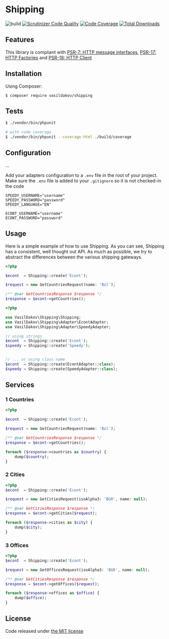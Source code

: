 # Shipping

![build](https://github.com/vasildakov/shipping/actions/workflows/php.yml/badge.svg)
[![Scrutinizer Code Quality](https://scrutinizer-ci.com/g/vasildakov/shipping/badges/quality-score.png?b=main)](https://scrutinizer-ci.com/g/vasildakov/shipping/?branch=main)
[![Code Coverage](https://scrutinizer-ci.com/g/vasildakov/shipping/badges/coverage.png?b=main)](https://scrutinizer-ci.com/g/vasildakov/shipping/?branch=main)
[![Total Downloads](https://img.shields.io/packagist/dt/vasildakov/shipping.svg)](https://packagist.org/packages/vasildakov/shipping/stats)

## Features

This library is compliant with [PSR-7: HTTP message interfaces](https://www.php-fig.org/psr/psr-7/), [PSR-17: HTTP Factories](https://www.php-fig.org/psr/psr-17/) and [PSR-18: HTTP Client](https://www.php-fig.org/psr/psr-18/)


## Installation

Using Composer:

```
$ composer require vasildakov/shipping
```

## Tests

```bash
$ ./vendor/bin/phpunit 

# with code coverage
$ ./vendor/bin/phpunit --coverage-html ./build/coverage
```

## Configuration

...

Add your adapters configuration to a `.env` file in the root of your project. Make sure the `.env` file is 
added to your `.gitignore` so it is not checked-in the code

```dotenv
SPEEDY_USERNAME="username"
SPEEDY_PASSWORD="password"
SPEEDY_LANGUAGE="EN"

ECONT_USERNAME="username"
ECONT_PASSWORD="password"
```


## Usage

Here is a simple example of how to use Shipping. As you can see, Shipping has a consistent, well thought out API. 
As much as possible, we try to abstract the differences between the various shipping gateways.
```php 
<?php

$econt  = Shipping::create('Econt');

$request = new GetCountriesRequest(name: 'Bul');

/** @var GetCountriesResponse $response */
$response = $econt->getCountries();

```


```php
<?php

use VasilDakov\Shipping\Shipping;
use VasilDakov\Shipping\Adapter\EcontAdapter;
use VasilDakov\Shipping\Adapter\SpeedyAdapter;

// using strings
$econt  = Shipping::create('Econt');
$speedy = Shipping::create('Speedy');


// ... or using class name
$econt  = Shipping::create(EcontAdapter::class);
$speedy = Shipping::create(SpeedyAdapter::class);
```


## Services

### 1 Countries

```php 
<?php

$econt  = Shipping::create('Econt');

$request = new GetCountriesRequest(name: 'Bul');

/** @var GetCountriesResponse $response */
$response = $econt->getCountries();

foreach ($response->countries as $country) {
    dump($country);
}
```

### 2 Cities

```php 
<?php
$econt  = Shipping::create('Econt');

$request = new GetCitiesRequest(isoAlpha3: 'BGR', name: null);

/** @var GetCitiesResponse $response */
$response = $econt->getCities($request);

foreach ($response->cities as $city) {
    dump($city);
}

```

### 3 Offices

```php 
<?php
$econt  = Shipping::create('Econt');

$request = new GetOfficesRequest(isoAlpha3: 'BGR', name: null);

/** @var GetCitiesResponse $response */
$response = $econt->getOffices($request);

foreach ($response->offices as $office) {
    dump($office);
}

```


## License

Code released under [the MIT license](https://github.com/vasildakov/shipping/blob/main/LICENSE)
